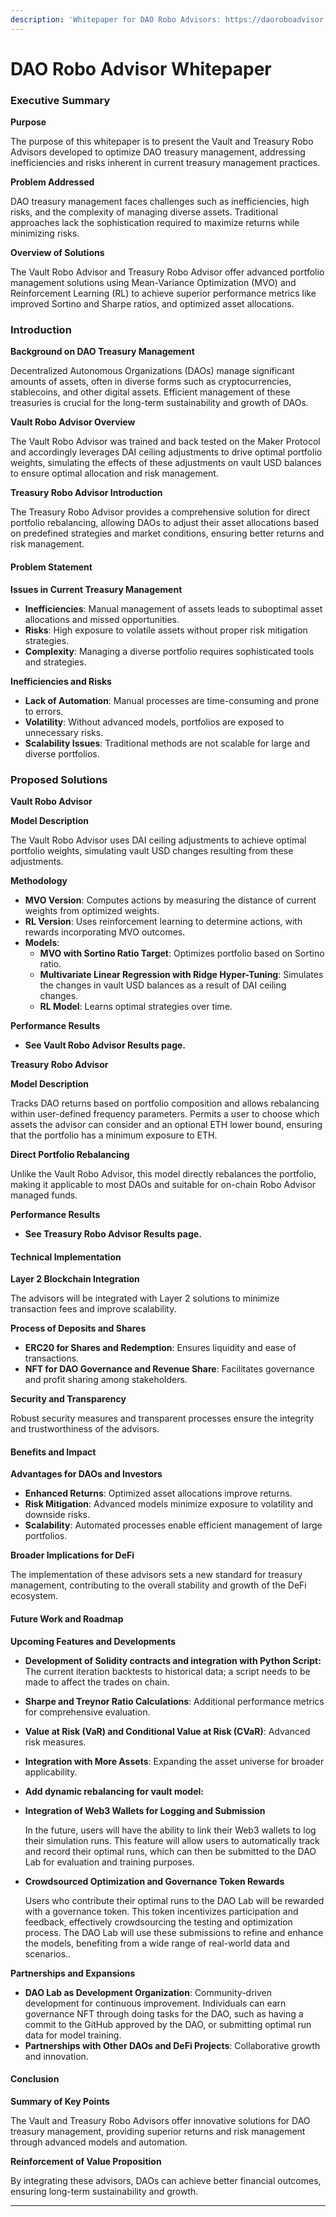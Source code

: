 ```yaml
---
description: 'Whitepaper for DAO Robo Advisors: https://daoroboadvisor.streamlit.app/'
---
```


# DAO Robo Advisor Whitepaper

### Executive Summary

**Purpose**

The purpose of this whitepaper is to present the Vault and Treasury Robo Advisors developed to optimize DAO treasury management, addressing inefficiencies and risks inherent in current treasury management practices.

**Problem Addressed**

DAO treasury management faces challenges such as inefficiencies, high risks, and the complexity of managing diverse assets. Traditional approaches lack the sophistication required to maximize returns while minimizing risks.

**Overview of Solutions**

The Vault Robo Advisor and Treasury Robo Advisor offer advanced portfolio management solutions using Mean-Variance Optimization (MVO) and Reinforcement Learning (RL) to achieve superior performance metrics like improved Sortino and Sharpe ratios, and optimized asset allocations.

### Introduction

**Background on DAO Treasury Management**

Decentralized Autonomous Organizations (DAOs) manage significant amounts of assets, often in diverse forms such as cryptocurrencies, stablecoins, and other digital assets. Efficient management of these treasuries is crucial for the long-term sustainability and growth of DAOs.

**Vault Robo Advisor Overview**

The Vault Robo Advisor was trained and back tested on the Maker Protocol and accordingly leverages DAI ceiling adjustments to drive optimal portfolio weights, simulating the effects of these adjustments on vault USD balances to ensure optimal allocation and risk management.

**Treasury Robo Advisor Introduction**

The Treasury Robo Advisor provides a comprehensive solution for direct portfolio rebalancing, allowing DAOs to adjust their asset allocations based on predefined strategies and market conditions, ensuring better returns and risk management.

#### Problem Statement

**Issues in Current Treasury Management**

* **Inefficiencies**: Manual management of assets leads to suboptimal asset allocations and missed opportunities.
* **Risks**: High exposure to volatile assets without proper risk mitigation strategies.
* **Complexity**: Managing a diverse portfolio requires sophisticated tools and strategies.

**Inefficiencies and Risks**

* **Lack of Automation**: Manual processes are time-consuming and prone to errors.
* **Volatility**: Without advanced models, portfolios are exposed to unnecessary risks.
* **Scalability Issues**: Traditional methods are not scalable for large and diverse portfolios.

### Proposed Solutions

**Vault Robo Advisor**

**Model Description**

The Vault Robo Advisor uses DAI ceiling adjustments to achieve optimal portfolio weights, simulating vault USD changes resulting from these adjustments.

**Methodology**

* **MVO Version**: Computes actions by measuring the distance of current weights from optimized weights.
* **RL Version**: Uses reinforcement learning to determine actions, with rewards incorporating MVO outcomes.
* **Models**:
  * **MVO with Sortino Ratio Target**: Optimizes portfolio based on Sortino ratio.
  * **Multivariate Linear Regression with Ridge Hyper-Tuning**: Simulates the changes in vault USD balances as a result of DAI ceiling changes.
  * **RL Model**: Learns optimal strategies over time.

**Performance Results**

* **See Vault Robo Advisor Results page.**

**Treasury Robo Advisor**

**Model Description**

Tracks DAO returns based on portfolio composition and allows rebalancing within user-defined frequency parameters.  Permits a user to choose which assets the advisor can consider and an optional ETH lower bound, ensuring that the portfolio has a minimum exposure to ETH.

**Direct Portfolio Rebalancing**

Unlike the Vault Robo Advisor, this model directly rebalances the portfolio, making it applicable to most DAOs and suitable for on-chain Robo Advisor managed funds.

**Performance Results**

* **See Treasury Robo Advisor Results page.** &#x20;

#### Technical Implementation

**Layer 2 Blockchain Integration**

The advisors will be integrated with Layer 2 solutions to minimize transaction fees and improve scalability.

**Process of Deposits and Shares**

* **ERC20 for Shares and Redemption**: Ensures liquidity and ease of transactions.
* **NFT for DAO Governance and Revenue Share**: Facilitates governance and profit sharing among stakeholders.

**Security and Transparency**

Robust security measures and transparent processes ensure the integrity and trustworthiness of the advisors.

#### Benefits and Impact

**Advantages for DAOs and Investors**

* **Enhanced Returns**: Optimized asset allocations improve returns.
* **Risk Mitigation**: Advanced models minimize exposure to volatility and downside risks.
* **Scalability**: Automated processes enable efficient management of large portfolios.

**Broader Implications for DeFi**

The implementation of these advisors sets a new standard for treasury management, contributing to the overall stability and growth of the DeFi ecosystem.

#### Future Work and Roadmap

**Upcoming Features and Developments**

* **Development of Solidity contracts and integration with Python Script:** The current iteration backtests to historical data; a script needs to be made to affect the trades on chain. &#x20;
* **Sharpe and Treynor Ratio Calculations**: Additional performance metrics for comprehensive evaluation.
* **Value at Risk (VaR) and Conditional Value at Risk (CVaR)**: Advanced risk measures.
* **Integration with More Assets**: Expanding the asset universe for broader applicability.
* **Add dynamic rebalancing for vault model:**
*   **Integration of Web3 Wallets for Logging and Submission**

    In the future, users will have the ability to link their Web3 wallets to log their simulation runs. This feature will allow users to automatically track and record their optimal runs, which can then be submitted to the DAO Lab for evaluation and training purposes.
*   **Crowdsourced Optimization and Governance Token Rewards**

    Users who contribute their optimal runs to the DAO Lab will be rewarded with a governance token. This token incentivizes participation and feedback, effectively crowdsourcing the testing and optimization process. The DAO Lab will use these submissions to refine and enhance the models, benefiting from a wide range of real-world data and scenarios..

**Partnerships and Expansions**

* **DAO Lab as Development Organization**: Community-driven development for continuous improvement. Individuals can earn governance NFT through doing tasks for the DAO, such as having a commit to the GitHub approved by the DAO, or submitting optimal run data for model training.
* **Partnerships with Other DAOs and DeFi Projects**: Collaborative growth and innovation.

#### Conclusion

**Summary of Key Points**

The Vault and Treasury Robo Advisors offer innovative solutions for DAO treasury management, providing superior returns and risk management through advanced models and automation.

**Reinforcement of Value Proposition**

By integrating these advisors, DAOs can achieve better financial outcomes, ensuring long-term sustainability and growth.



***
